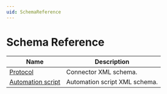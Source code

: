 ```yaml
---
uid: SchemaReference
---
```


# Schema Reference

|Name|Description|
|--- |--- |
|[Protocol](xref:SchemaProtocol)|Connector XML schema.|
|[Automation script](xref:SchemaAutomationScript)|Automation script XML schema.|

